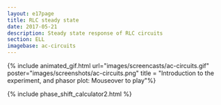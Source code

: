 ```yaml
---
layout: e17page
title: RLC steady state
date: 2017-05-21
description: Steady state response of RLC circuits
section: ELL
imagebase: ac-circuits
---
```


{% include animated_gif.html url="images/screencasts/ac-circuits.gif" poster="images/screenshots/ac-circuits.png"  title = "Introduction to the experiment, and phasor plot: Mouseover to play"%}

{% include phase_shift_calculator2.html %}


